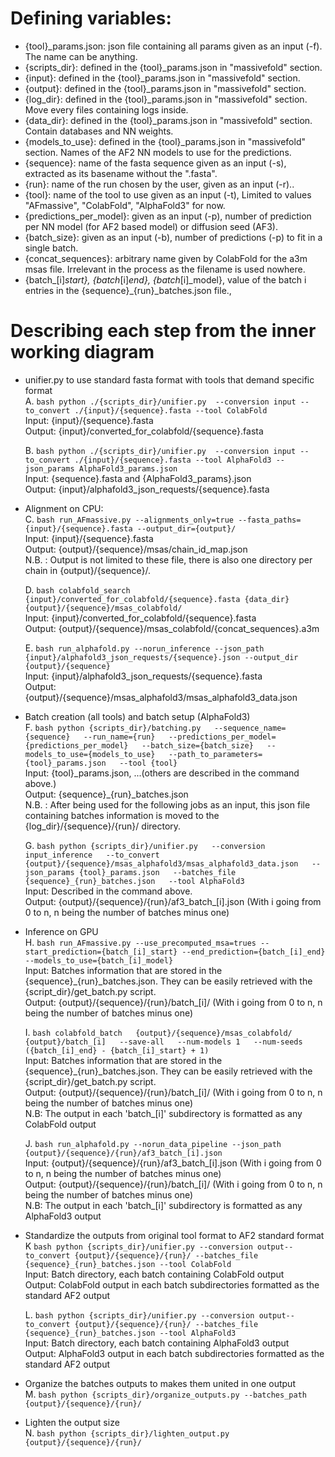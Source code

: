 # Defining variables:
  - {tool}_params.json: json file containing all params given as an input (-f). The name can be anything.
  - {scripts_dir}: defined in the {tool}_params.json in "massivefold" section.
  - {input}: defined in the {tool}_params.json in "massivefold" section.
  - {output}: defined in the {tool}_params.json in "massivefold" section.
  - {log_dir}: defined in the {tool}_params.json in "massivefold" section. Move every files containing logs inside.
  - {data_dir}: defined in the {tool}_params.json in "massivefold" section. Contain databases and NN weights.
  - {models_to_use}: defined in the {tool}_params.json in "massivefold" section. Names of the AF2 NN models to use for the predictions.
  - {sequence}: name of the fasta sequence given as an input (-s), extracted as its basename without the ".fasta".
  - {run}: name of the run chosen by the user, given as an input (-r)..
  - {tool}: name of the tool to use given as an input (-t), Limited to values "AFmassive", "ColabFold", "AlphaFold3" for now.
  - {predictions_per_model}: given as an input (-p), number of prediction per NN model (for AF2 based model) or diffusion seed (AF3).
  - {batch_size}: given as an input (-b), number of predictions (-p) to fit in a single batch.
  - {concat_sequences}: arbitrary name given by ColabFold for the a3m msas file. Irrelevant in the process as the filename is used nowhere.
  - {batch_[i]_start}, {batch_[i]_end}, {batch_[i]_model}, value of the batch i entries in the {sequence}\_{run}_batches.json file., 

# Describing each step from the inner working diagram
- unifier.py to use standard fasta format with tools that demand specific format  
  A. ```bash python ./{scripts_dir}/unifier.py  --conversion input --to_convert ./{input}/{sequence}.fasta --tool ColabFold```  
    Input: {input}/{sequence}.fasta  
    Output: {input}/converted_for_colabfold/{sequence}.fasta  

  B. ```bash python ./{scripts_dir}/unifier.py  --conversion input --to_convert ./{input}/{sequence}.fasta --tool AlphaFold3 --json_params AlphaFold3_params.json```  
    Input: {sequence}.fasta and {AlphaFold3_params}.json  
    Output: {input}/alphafold3_json_requests/{sequence}.fasta  

- Alignment on CPU:  
  C. ```bash run_AFmassive.py --alignments_only=true --fasta_paths={input}/{sequence}.fasta --output_dir={output}/```  
    Input: {input}/{sequence}.fasta  
    Output: {output}/{sequence}/msas/chain_id_map.json  
    N.B. : Output is not limited to these file, there is also one directory per chain in {output}/{sequence}/.

  D. ```bash colabfold_search {input}/converted_for_colabfold/{sequence}.fasta {data_dir} {output}/{sequence}/msas_colabfold/```  
    Input: {input}/converted_for_colabfold/{sequence}.fasta  
    Output: {output}/{sequence}/msas_colabfold/{concat_sequences}.a3m  

  E. ```bash run_alphafold.py --norun_inference --json_path {input}/alphafold3_json_requests/{sequence}.json --output_dir {output}/{sequence}```  
    Input: {input}/alphafold3_json_requests/{sequence}.fasta  
    Output: {output}/{sequence}/msas_alphafold3/msas_alphafold3_data.json  

- Batch creation (all tools) and batch setup (AlphaFold3)  
  F. ```bash python {scripts_dir}/batching.py  
          --sequence_name={sequence}  
          --run_name={run}  
          --predictions_per_model={predictions_per_model}  
          --batch_size={batch_size}  
          --models_to_use={models_to_use}  
          --path_to_parameters={tool}_params.json  
          --tool {tool}```  
    Input: {tool}_params.json, ...(others are described in the command above.)  
    Output: {sequence}\_{run}_batches.json  
    N.B. : After being used for the following jobs as an input, this json file containing batches information is moved to the {log_dir}/{sequence}/{run}/ directory.  

  G. ```bash python {scripts_dir}/unifier.py  
          --conversion input_inference  
          --to_convert {output}/{sequence}/msas_alphafold3/msas_alphafold3_data.json  
          --json_params {tool}_params.json  
          --batches_file {sequence}_{run}_batches.json  
          --tool AlphaFold3```  
    Input: Described in the command above.  
    Output: {output}/{sequence}/{run}/af3_batch_[i].json (With i going from 0 to n, n being the number of batches minus one)  

- Inference on GPU  
  H. ```bash run_AFmassive.py --use_precomputed_msa=trues --start_prediction={batch_[i]_start} --end_prediction={batch_[i]_end} --models_to_use={batch_[i]_model}```  
    Input: Batches information that are stored in the {sequence}\_{run}\_batches.json. They can be easily retrieved with the {script_dir}/get_batch.py script.  
    Output: {output}/{sequence}/{run}/batch_[i]/ (With i going from 0 to n, n being the number of batches minus one)  

  I. ```bash colabfold_batch  
          {output}/{sequence}/msas_colabfold/  
          {output}/batch_[i]  
          --save-all  
          --num-models 1  
          --num-seeds ({batch_[i]_end} - {batch_[i]_start} + 1)```  
    Input: Batches information that are stored in the {sequence}\_{run}\_batches.json. They can be easily retrieved with the {script_dir}/get_batch.py script.  
    Output: {output}/{sequence}/{run}/batch_[i]/ (With i going from 0 to n, n being the number of batches minus one)  
    N.B: The output in each 'batch_[i]' subdirectory is formatted as any ColabFold output  

  J. ```bash run_alphafold.py --norun_data_pipeline --json_path {output}/{sequence}/{run}/af3_batch_[i].json```  
    Input: {output}/{sequence}/{run}/af3_batch_[i].json (With i going from 0 to n, n being the number of batches minus one)  
    Output: {output}/{sequence}/{run}/batch_[i]/ (With i going from 0 to n, n being the number of batches minus one)  
    N.B: The output in each 'batch_[i]' subdirectory is formatted as any AlphaFold3 output  

- Standardize the outputs from original tool format to AF2 standard format  
  K ```bash python {scripts_dir}/unifier.py --conversion output--to_convert {output}/{sequence}/{run}/ --batches_file {sequence}_{run}_batches.json --tool ColabFold```  
    Input: Batch directory, each batch containing ColabFold output  
    Output: ColabFold output in each batch subdirectories formatted as the standard AF2 output  

  L. ```bash python {scripts_dir}/unifier.py --conversion output--to_convert {output}/{sequence}/{run}/ --batches_file {sequence}_{run}_batches.json --tool AlphaFold3```  
    Input: Batch directory, each batch containing AlphaFold3 output  
    Output: AlphaFold3 output in each batch subdirectories formatted as the standard AF2 output  

- Organize the batches outputs to makes them united in one output  
  M. ```bash python {scripts_dir}/organize_outputs.py --batches_path {output}/{sequence}/{run}/```  

- Lighten the output size  
  N. ```bash python {scripts_dir}/lighten_output.py {output}/{sequence}/{run}/```  
